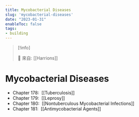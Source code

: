 ```yaml
---
title: Mycobacterial Diseases
slug: 'mycobacterial-diseases'
date: "2023-01-31"
enableToc: false
tags:
- building
---
```


> [!info]
>
> 🌱 來自: [[Harrions]]

# Mycobacterial Diseases

*   Chapter 178:  [[Tuberculosis]]
*   Chapter 179:  [[Leprosy]]
*   Chapter 180:  [[Nontuberculous Mycobacterial Infections]]
*   Chapter 181:  [[Antimycobacterial Agents]]
